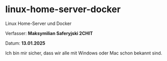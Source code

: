 # linux-home-server-docker
Linux Home-Server und Docker

Verfasser: **Maksymilian Saferyjski 2CHIT**

Datum: **13.01.2025**

Ich bin mir sicher, dass wir alle mit Windows oder Mac schon bekannt sind.